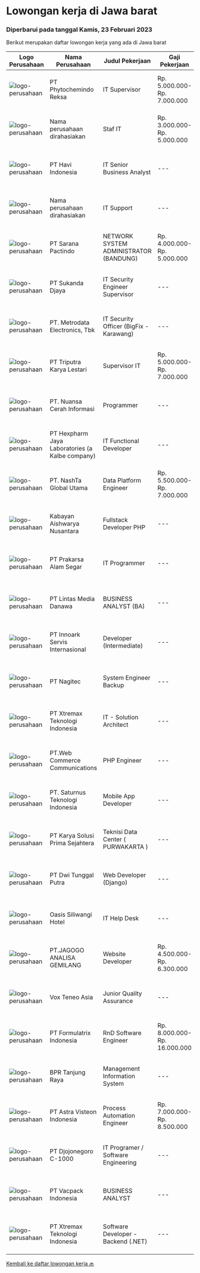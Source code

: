 
  # Lowongan kerja di Jawa barat

  ### Diperbarui pada tanggal Kamis, 23 Februari 2023

  Berikut merupakan daftar lowongan kerja yang ada di Jawa barat

  |Logo Perusahaan | Nama Perusahaan | Judul Pekerjaan | Gaji Pekerjaan | Lokasi | Deskripsi | Tanggal diunggah | Pranala |
  | -------------- | --------------- | --------------- | --------- | --------- | -------------- | ------- | ----------- |
  |![logo-perusahaan](https://image-service-cdn.seek.com.au/d311c42c095545d18148597d8a484060f2aaca07/ee4dce1061f3f616224767ad58cb2fc751b8d2dc)|PT Phytochemindo Reksa|IT Supervisor|Rp. 5.000.000-Rp. 7.000.000|Jawa Barat|Membuat perencanaan pengembangan teknologi sesuai kebutuhan perusahaan Mengelola dan memonitoring sistem dan IT infrasturktur Melakukan evaluasi dan...|Selasa, 21 Februari 2023|https://www.jobstreet.co.id/id/job/it-supervisor-4233732?token=0~d6a6e5e7-5537-47bf-9cf6-2d09abd7dc1e&sectionRank=1&jobId=jobstreet-id-job-4233732|
|![logo-perusahaan](https://i.ibb.co/sqvTCh9/112815900-stock-vector-no-image-available-icon-flat-vector.webp)|Nama perusahaan dirahasiakan|Staf IT|Rp. 3.000.000-Rp. 5.000.000|Bogor|Kriteria: Pendidikan   : Minimal S1 Ilmu Komputer IPK               : Min. 3.00 Usia              : Maks. 35 tahun Berdedikasi tinggi pada pekerjaan....|Rabu, 22 Februari 2023|https://www.jobstreet.co.id/id/job/staf-it-4235471?token=0~d6a6e5e7-5537-47bf-9cf6-2d09abd7dc1e&sectionRank=2&jobId=jobstreet-id-job-4235471|
|![logo-perusahaan](https://image-service-cdn.seek.com.au/2fce04ee147e42b59e2f6cdf84cb309b542a1575/ee4dce1061f3f616224767ad58cb2fc751b8d2dc)|PT Havi Indonesia|IT Senior Business Analyst|---|Bekasi|Role Summary :  We are a global, privately owned company focused on innovating, optimizing and managing the supply chains of leading brands. Offering...|Rabu, 22 Februari 2023|https://www.jobstreet.co.id/id/job/it-senior-business-analyst-4222759?token=0~d6a6e5e7-5537-47bf-9cf6-2d09abd7dc1e&sectionRank=3&jobId=jobstreet-id-job-4222759|
|![logo-perusahaan](https://i.ibb.co/sqvTCh9/112815900-stock-vector-no-image-available-icon-flat-vector.webp)|Nama perusahaan dirahasiakan|IT Support|---|Jawa Timur|Usia maksimal 35 tahun Pendidikan minimal S1 segala jurusan Minimal memiliki 1 tahun pengalaman kerja di bidang yang sama  Mempunyai pengetahuan dan...|Senin, 20 Februari 2023|https://www.jobstreet.co.id/id/job/it-support-4231859?token=0~d6a6e5e7-5537-47bf-9cf6-2d09abd7dc1e&sectionRank=4&jobId=jobstreet-id-job-4231859|
|![logo-perusahaan](https://image-service-cdn.seek.com.au/98982338245954acade7338ecccff8adaf4bc449/ee4dce1061f3f616224767ad58cb2fc751b8d2dc)|PT Sarana Pactindo|NETWORK SYSTEM ADMINISTRATOR (BANDUNG)|Rp. 4.000.000-Rp. 5.000.000|Bandung|Syarat Pelamar : S1 (Sistem Informasi , Teknik Informatika, Teknik Komputer) Memiliki komunikasi dengan baik antara rekan kerja dan atasan. Memiliki...|Rabu, 22 Februari 2023|https://www.jobstreet.co.id/id/job/network-system-administrator-bandung-4234891?token=0~d6a6e5e7-5537-47bf-9cf6-2d09abd7dc1e&sectionRank=5&jobId=jobstreet-id-job-4234891|
|![logo-perusahaan](https://i.ibb.co/sqvTCh9/112815900-stock-vector-no-image-available-icon-flat-vector.webp)|PT Sukanda Djaya|IT Security Engineer Supervisor|---|Bekasi|Menguasai Konsep IT Security Operation yang mengacu pada ZTNA Menguasai dan Bisa melakukan configurasi network (routing, switching, Wirelles, NAC,...|Rabu, 22 Februari 2023|https://www.jobstreet.co.id/id/job/it-security-engineer-supervisor-4222819?token=0~d6a6e5e7-5537-47bf-9cf6-2d09abd7dc1e&sectionRank=6&jobId=jobstreet-id-job-4222819|
|![logo-perusahaan](https://image-service-cdn.seek.com.au/0d75518309b56a3cff39daa569b0ba02cc7a22f2/ee4dce1061f3f616224767ad58cb2fc751b8d2dc)|PT. Metrodata Electronics, Tbk|IT Security Officer (BigFix - Karawang)|---|Karawang|Kualifikasi Personnel : Min D3 atau Sarjana (S1) Ilmu Komputer, Sistem Informasi, Teknik Komputer atau Pendidikan setaraP engalaman minimal 1 tahun...|Rabu, 22 Februari 2023|https://www.jobstreet.co.id/id/job/it-security-officer-bigfix-karawang-4235555?token=0~d6a6e5e7-5537-47bf-9cf6-2d09abd7dc1e&sectionRank=7&jobId=jobstreet-id-job-4235555|
|![logo-perusahaan](https://image-service-cdn.seek.com.au/2dc4893e5bb93f1e27332e862f9f70fc0c727047/ee4dce1061f3f616224767ad58cb2fc751b8d2dc)|PT Triputra Karya Lestari|Supervisor IT|Rp. 5.000.000-Rp. 7.000.000|Bandung|Melakukan analisa, memahami systems process dan business requirements, dan planning desain terhadap aplikasi dan sistem IT Menyediakan layanan dan...|Senin, 20 Februari 2023|https://www.jobstreet.co.id/id/job/supervisor-it-4232740?token=0~d6a6e5e7-5537-47bf-9cf6-2d09abd7dc1e&sectionRank=8&jobId=jobstreet-id-job-4232740|
|![logo-perusahaan](https://image-service-cdn.seek.com.au/ccc9351bdb2230a6a680c29475ae1d118c709938/ee4dce1061f3f616224767ad58cb2fc751b8d2dc)|PT. Nuansa Cerah Informasi|Programmer|---|Bandung|PHP Programmer• Previous working experience as Web Developer for at least 1 year(s).• Proficient understanding of web markup, including HTML5, CSS3.•...|Rabu, 22 Februari 2023|https://www.jobstreet.co.id/id/job/programmer-4235037?token=0~d6a6e5e7-5537-47bf-9cf6-2d09abd7dc1e&sectionRank=9&jobId=jobstreet-id-job-4235037|
|![logo-perusahaan](https://image-service-cdn.seek.com.au/8e94bb099ec7d7b74ebc5b40591f4b9967b2b204/ee4dce1061f3f616224767ad58cb2fc751b8d2dc)|PT Hexpharm Jaya Laboratories (a Kalbe company)|IT Functional Developer|---|Bekasi|Requirements: Bachelor degree in Information Technology, Information System &amp; Computer. Experience over 1 year of fresh graduate are welcome Have...|Selasa, 21 Februari 2023|https://www.jobstreet.co.id/id/job/it-functional-developer-4233963?token=0~d6a6e5e7-5537-47bf-9cf6-2d09abd7dc1e&sectionRank=10&jobId=jobstreet-id-job-4233963|
|![logo-perusahaan](https://image-service-cdn.seek.com.au/9b7b4f2c227c5a35b7d93daf928c7a736237a635/ee4dce1061f3f616224767ad58cb2fc751b8d2dc)|PT. NashTa Global Utama|Data Platform Engineer|Rp. 5.500.000-Rp. 7.000.000|Depok|Kualifikasi: Lulusan dari jurusan IT lebih diutamakan Pengalaman 1 tahun (Fresh Graduate dipersilakan) Bersedia Bekerja Shift Menguasai PL/SQL...|Rabu, 22 Februari 2023|https://www.jobstreet.co.id/id/job/data-platform-engineer-4221838?token=0~d6a6e5e7-5537-47bf-9cf6-2d09abd7dc1e&sectionRank=11&jobId=jobstreet-id-job-4221838|
|![logo-perusahaan](https://image-service-cdn.seek.com.au/76f69ed57777263f8def11fc2c30f8b63866eed0/ee4dce1061f3f616224767ad58cb2fc751b8d2dc)|Kabayan Aishwarya Nusantara|Fullstack Developer PHP|---|Depok|Deskripsi Pekerjaan: Membuat atau mengembangkan aplikasi web / mobile (Full Stack Developer) Melakukan tugas sesuai requirement project manager...|Rabu, 22 Februari 2023|https://www.jobstreet.co.id/id/job/fullstack-developer-php-4235717?token=0~d6a6e5e7-5537-47bf-9cf6-2d09abd7dc1e&sectionRank=12&jobId=jobstreet-id-job-4235717|
|![logo-perusahaan](https://image-service-cdn.seek.com.au/e7e15aad264d2c80ea3ffbc42eff00eb7718ec6d/ee4dce1061f3f616224767ad58cb2fc751b8d2dc)|PT Prakarsa Alam Segar|IT Programmer|---|Bekasi|KUALIFIKASI Pendidikan minimal S1 Teknik (Komputer/Telekomunikasi), Ilmu Komputer/Teknologi Informasi, Sistem Informasi atau setara. Setidaknya...|Minggu, 19 Februari 2023|https://www.jobstreet.co.id/id/job/it-programmer-4230848?token=0~d6a6e5e7-5537-47bf-9cf6-2d09abd7dc1e&sectionRank=13&jobId=jobstreet-id-job-4230848|
|![logo-perusahaan](https://image-service-cdn.seek.com.au/4cc5b4edd8a09fb41741a122f57ee79a81b9a89e/ee4dce1061f3f616224767ad58cb2fc751b8d2dc)|PT Lintas Media Danawa|BUSINESS ANALYST (BA)|---|Depok|Job Description: Bridge the gap between business users, solution architects, and IT developers by conducting business analysis work as part of a team...|Rabu, 22 Februari 2023|https://www.jobstreet.co.id/id/job/business-analyst-ba-4234789?token=0~d6a6e5e7-5537-47bf-9cf6-2d09abd7dc1e&sectionRank=14&jobId=jobstreet-id-job-4234789|
|![logo-perusahaan](https://image-service-cdn.seek.com.au/5f8b109dba2d1bd12e0f98858b63c67a0c0b684e/ee4dce1061f3f616224767ad58cb2fc751b8d2dc)|PT Innoark Servis Internasional|Developer (Intermediate)|---|Bandung|Responsibilities: Working on project-based requirements Providing solution for issues Providing idea to maintain and improve current working system Be...|Rabu, 22 Februari 2023|https://www.jobstreet.co.id/id/job/developer-intermediate-4214627?token=0~d6a6e5e7-5537-47bf-9cf6-2d09abd7dc1e&sectionRank=15&jobId=jobstreet-id-job-4214627|
|![logo-perusahaan](https://image-service-cdn.seek.com.au/75772af5fb13d7d4ef41c552a5dae1ee1431bba3/ee4dce1061f3f616224767ad58cb2fc751b8d2dc)|PT Nagitec|System Engineer Backup|---|Jawa Barat|Responsibilities Manage computer systems and networks     Requirements Bachelor degree in any major (Min. GPA 2.75) Age max 30 years old Have...|Rabu, 22 Februari 2023|https://www.jobstreet.co.id/id/job/system-engineer-backup-4235019?token=0~d6a6e5e7-5537-47bf-9cf6-2d09abd7dc1e&sectionRank=16&jobId=jobstreet-id-job-4235019|
|![logo-perusahaan](https://image-service-cdn.seek.com.au/ce74a79d8ea261e54cdae65dc8035221535675cf/ee4dce1061f3f616224767ad58cb2fc751b8d2dc)|PT Xtremax Teknologi Indonesia|IT - Solution Architect|---|Bandung|This job position is suitable for individuals who are constant learners, problem solvers, and multi-taskers. Candidates who thrive in a fast-paced...|Selasa, 21 Februari 2023|https://www.jobstreet.co.id/id/job/it-solution-architect-4213097?token=0~d6a6e5e7-5537-47bf-9cf6-2d09abd7dc1e&sectionRank=17&jobId=jobstreet-id-job-4213097|
|![logo-perusahaan](https://image-service-cdn.seek.com.au/ce16684921dc2d5e1b4d4392c6ad1656a58a45de/ee4dce1061f3f616224767ad58cb2fc751b8d2dc)|PT.Web Commerce Communications|PHP Engineer|---|Jawa Barat|Responsibilities: Conducting analysis of website and application requirements. Writing back-end code and building efficient PHP modules. Developing...|Rabu, 22 Februari 2023|https://www.jobstreet.co.id/id/job/php-engineer-4214660?token=0~d6a6e5e7-5537-47bf-9cf6-2d09abd7dc1e&sectionRank=18&jobId=jobstreet-id-job-4214660|
|![logo-perusahaan](https://image-service-cdn.seek.com.au/839e91774522861c7e7bb5a644084e6cdf608cbf/ee4dce1061f3f616224767ad58cb2fc751b8d2dc)|PT. Saturnus Teknologi Indonesia|Mobile App Developer|---|Bandung|Kualifikasi: Minimal S1 Jurusan Teknologi Informasi / Komputer, dengan IPK min 3.00 Dapat berbahasa Inggris secara aktif baik lisan maupun tulisan....|Rabu, 22 Februari 2023|https://www.jobstreet.co.id/id/job/mobile-app-developer-4231332?token=0~d6a6e5e7-5537-47bf-9cf6-2d09abd7dc1e&sectionRank=19&jobId=jobstreet-id-job-4231332|
|![logo-perusahaan](https://image-service-cdn.seek.com.au/bb0f2c313297f2db3d497466b95d7da85644edc0/ee4dce1061f3f616224767ad58cb2fc751b8d2dc)|PT Karya Solusi Prima Sejahtera|Teknisi Data Center ( PURWAKARTA )|---|Purwakarta|Usia Maksimal 30 Tahun Pendidikan D3 (Teknik Informatika/TTeknik Elektro/TeknikMesin) Melakukan kegiatan Daily Checklist  Memantau perangkat facility...|Senin, 20 Februari 2023|https://www.jobstreet.co.id/id/job/teknisi-data-center-purwakarta-4231527?token=0~d6a6e5e7-5537-47bf-9cf6-2d09abd7dc1e&sectionRank=20&jobId=jobstreet-id-job-4231527|
|![logo-perusahaan](https://image-service-cdn.seek.com.au/659ba97adf7218b6426ff57b22623f34f5d03ce2/ee4dce1061f3f616224767ad58cb2fc751b8d2dc)|PT Dwi Tunggal Putra|Web Developer (Django)|---|Depok|Tanggung Jawab: Membuat / Mendevelop Aplikasi pada perusahaan. Mengintegrasikan Aplikasi yang di develop dengan Backend / Frontend atau dengan...|Rabu, 22 Februari 2023|https://www.jobstreet.co.id/id/job/web-developer-django-4221864?token=0~d6a6e5e7-5537-47bf-9cf6-2d09abd7dc1e&sectionRank=21&jobId=jobstreet-id-job-4221864|
|![logo-perusahaan](https://i.ibb.co/sqvTCh9/112815900-stock-vector-no-image-available-icon-flat-vector.webp)|Oasis Siliwangi Hotel|IT Help Desk|---|Jawa Barat|1. IT Helpdesk / Tier 1 device maintenance of Office equipment (PC,Projector,Printer,mobile phone etc) *Required2. PC troubleshoot 3. Skilled in...|Rabu, 22 Februari 2023|https://www.jobstreet.co.id/id/job/it-help-desk-1034779999?token=0~d6a6e5e7-5537-47bf-9cf6-2d09abd7dc1e&sectionRank=22&jobId=jobstreet-id-job-1034779999|
|![logo-perusahaan](https://image-service-cdn.seek.com.au/4e5d9fe54662c17f4b47d6a141edd3783464e16f/ee4dce1061f3f616224767ad58cb2fc751b8d2dc)|PT.JAGOGO ANALISA GEMILANG|Website Developer|Rp. 4.500.000-Rp. 6.300.000|Bekasi|DIBUTUHKAN SEGERA WEBSITE &amp; APPS DEVELOPER BENEFIT :·      GAJI POKOK·      KESEHATAN·      LINGKUNGAN...|Senin, 20 Februari 2023|https://www.jobstreet.co.id/id/job/website-developer-4231972?token=0~d6a6e5e7-5537-47bf-9cf6-2d09abd7dc1e&sectionRank=23&jobId=jobstreet-id-job-4231972|
|![logo-perusahaan](https://image-service-cdn.seek.com.au/e65998196837897d914a924c84c491bf1929b312/ee4dce1061f3f616224767ad58cb2fc751b8d2dc)|Vox Teneo Asia|Junior Quality Assurance|---|Bandung|Responsibilities Develop test plans, test cases, and test reports for multiple projects. Perform testing and validate that the requirement/user...|Selasa, 21 Februari 2023|https://www.jobstreet.co.id/id/job/junior-quality-assurance-4234123?token=0~d6a6e5e7-5537-47bf-9cf6-2d09abd7dc1e&sectionRank=24&jobId=jobstreet-id-job-4234123|
|![logo-perusahaan](https://image-service-cdn.seek.com.au/e68aac730da390a16ce750d09b06eaca69364b55/ee4dce1061f3f616224767ad58cb2fc751b8d2dc)|PT Formulatrix Indonesia|RnD Software Engineer|Rp. 8.000.000-Rp. 16.000.000|Bandung|Responsibilities:  Design, develop, and improve robotic systems software from the ground up. Use research and development skills to create prototypes...|Rabu, 22 Februari 2023|https://www.jobstreet.co.id/id/job/rnd-software-engineer-4222711?token=0~d6a6e5e7-5537-47bf-9cf6-2d09abd7dc1e&sectionRank=25&jobId=jobstreet-id-job-4222711|
|![logo-perusahaan](https://image-service-cdn.seek.com.au/af900159c8ba2a0f1eabca717f6ce11b6decd2f9/ee4dce1061f3f616224767ad58cb2fc751b8d2dc)|BPR Tanjung Raya|Management Information System|---|Bandung|Kualifikasi: Usia Maksimal 30 Tahun Minimal D3 Teknik Informatika / Manajemen Informatika Diutamakan yang pernah bekerja di BPR dan berpengalaman...|Minggu, 19 Februari 2023|https://www.jobstreet.co.id/id/job/management-information-system-4220789?token=0~d6a6e5e7-5537-47bf-9cf6-2d09abd7dc1e&sectionRank=26&jobId=jobstreet-id-job-4220789|
|![logo-perusahaan](https://image-service-cdn.seek.com.au/fad0264ccde3866145fe252574937f85533c4031/ee4dce1061f3f616224767ad58cb2fc751b8d2dc)|PT Astra Visteon Indonesia|Process Automation Engineer|Rp. 7.000.000-Rp. 8.500.000|Bogor|Job Descriptions : As a process Automation Engineer, you will work with other department to understand their goals and processes Following the defined...|Selasa, 21 Februari 2023|https://www.jobstreet.co.id/id/job/process-automation-engineer-4234204?token=0~d6a6e5e7-5537-47bf-9cf6-2d09abd7dc1e&sectionRank=27&jobId=jobstreet-id-job-4234204|
|![logo-perusahaan](https://image-service-cdn.seek.com.au/868442bd5f4406b9601b3fc189ca9fbb3d5da6c3/ee4dce1061f3f616224767ad58cb2fc751b8d2dc)|PT Djojonegoro C-1000|IT Programer / Software Engineering|---|Sukabumi|Job Responsibility : Minimum Bachelor Degree from Computer Studies Have an experience minimum 1 years as Programer Proven experience as a Software...|Senin, 20 Februari 2023|https://www.jobstreet.co.id/id/job/it-programer-software-engineering-4211249?token=0~d6a6e5e7-5537-47bf-9cf6-2d09abd7dc1e&sectionRank=28&jobId=jobstreet-id-job-4211249|
|![logo-perusahaan](https://image-service-cdn.seek.com.au/0b4a71a12b2f67b7d1e33768d1261e8595ab7ce1/ee4dce1061f3f616224767ad58cb2fc751b8d2dc)|PT Vacpack Indonesia|BUSINESS ANALYST|---|Bogor|Tanggung jawab: Berkolaborasi dengan manajemen menerjemahkan kebutuhan bisnis menjadi alur proses pengguna untuk diterapkan oleh tim pengembangan...|Senin, 20 Februari 2023|https://www.jobstreet.co.id/id/job/business-analyst-4231530?token=0~d6a6e5e7-5537-47bf-9cf6-2d09abd7dc1e&sectionRank=29&jobId=jobstreet-id-job-4231530|
|![logo-perusahaan](https://image-service-cdn.seek.com.au/ce74a79d8ea261e54cdae65dc8035221535675cf/ee4dce1061f3f616224767ad58cb2fc751b8d2dc)|PT Xtremax Teknologi Indonesia|Software Developer - Backend (.NET)|---|Bandung|Job Description As a Software Developer, specifically backend, you will be introduced to .NET development platforms and will be actively involved in...|Rabu, 22 Februari 2023|https://www.jobstreet.co.id/id/job/software-developer-backend-.net-4213718?token=0~d6a6e5e7-5537-47bf-9cf6-2d09abd7dc1e&sectionRank=30&jobId=jobstreet-id-job-4213718|


  [Kembali ke daftar lowongan kerja 🔙](../README.md#daftar-lowongan-kerja)
  